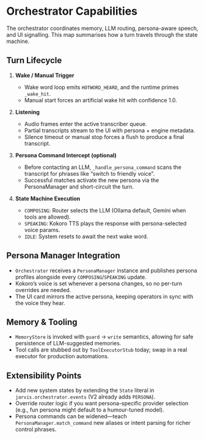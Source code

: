 # Orchestrator Capabilities

The orchestrator coordinates memory, LLM routing, persona-aware speech, and UI signalling. This map summarises how a turn travels through the state machine.

## Turn Lifecycle

1. **Wake / Manual Trigger**
   - Wake word loop emits `HOTWORD_HEARD`, and the runtime primes `_wake_hit`.
   - Manual start forces an artificial wake hit with confidence 1.0.

2. **Listening**
   - Audio frames enter the active transcriber queue.
   - Partial transcripts stream to the UI with persona + engine metadata.
   - Silence timeout or manual stop forces a flush to produce a final transcript.

3. **Persona Command Intercept (optional)**
   - Before contacting an LLM, `_handle_persona_command` scans the transcript for phrases like “switch to friendly voice”.
   - Successful matches activate the new persona via the PersonaManager and short-circuit the turn.

4. **State Machine Execution**
   - `COMPOSING`: Router selects the LLM (Ollama default, Gemini when tools are allowed).
   - `SPEAKING`: Kokoro TTS plays the response with persona-selected voice params.
   - `IDLE`: System resets to await the next wake word.

## Persona Manager Integration

- `Orchestrator` receives a `PersonaManager` instance and publishes persona profiles alongside every `COMPOSING`/`SPEAKING` update.
- Kokoro’s voice is set whenever a persona changes, so no per-turn overrides are needed.
- The UI card mirrors the active persona, keeping operators in sync with the voice they hear.

## Memory & Tooling

- `MemoryStore` is invoked with `guard` → `write` semantics, allowing for safe persistence of LLM-suggested memories.
- Tool calls are stubbed out by `ToolExecutorStub` today; swap in a real executor for production automations.

## Extensibility Points

- Add new system states by extending the `State` literal in `jarvis.orchestrator.events` (V2 already adds `PERSONA`).
- Override router logic if you want persona-specific provider selection (e.g., fun persona might default to a humour-tuned model).
- Persona commands can be widened—teach `PersonaManager.match_command` new aliases or intent parsing for richer control phrases.
